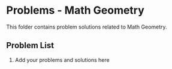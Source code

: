 # Problems - Math Geometry

This folder contains problem solutions related to Math Geometry.

## Problem List

1. Add your problems and solutions here


